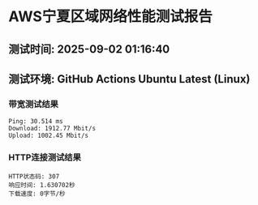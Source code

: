 # AWS宁夏区域网络性能测试报告
## 测试时间: 2025-09-02 01:16:40
## 测试环境: GitHub Actions Ubuntu Latest (Linux)

### 带宽测试结果
```
Ping: 30.514 ms
Download: 1912.77 Mbit/s
Upload: 1002.45 Mbit/s
```

### HTTP连接测试结果
```
HTTP状态码: 307
响应时间: 1.630702秒
下载速度: 0字节/秒
```

